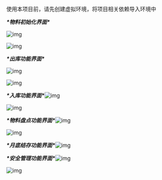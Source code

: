 使用本项目前，请先创建虚拟环境，将项目相关依赖导入环境中

***\*物料初始化界面\****

![img](file:///C:\Users\Kj\AppData\Local\Temp\ksohtml20616\wps1.jpg) 

![img](file:///C:\Users\Kj\AppData\Local\Temp\ksohtml20616\wps2.jpg) 

 

 

 

***\*出库功能界面\****

![img](file:///C:\Users\Kj\AppData\Local\Temp\ksohtml20616\wps3.jpg) 

![img](file:///C:\Users\Kj\AppData\Local\Temp\ksohtml20616\wps4.jpg) 

***\*入库功能界面\****![img](file:///C:\Users\Kj\AppData\Local\Temp\ksohtml20616\wps5.jpg)

![img](file:///C:\Users\Kj\AppData\Local\Temp\ksohtml20616\wps6.jpg) 

***\*物料盘点功能界面\****![img](file:///C:\Users\Kj\AppData\Local\Temp\ksohtml20616\wps7.jpg)

![img](file:///C:\Users\Kj\AppData\Local\Temp\ksohtml20616\wps8.jpg) 

 

 

***\*月底结存功能界面\****![img](file:///C:\Users\Kj\AppData\Local\Temp\ksohtml20616\wps9.jpg)

***\*安全管理功能界面\****![img](file:///C:\Users\Kj\AppData\Local\Temp\ksohtml20616\wps10.jpg)

![img](file:///C:\Users\Kj\AppData\Local\Temp\ksohtml20616\wps11.jpg)
